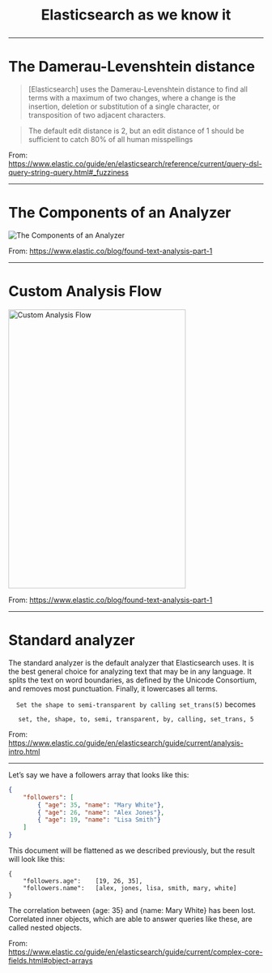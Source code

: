 # <p style="text-align: center;">Elasticsearch as we know it<p>

---

# The Damerau-Levenshtein distance

> [Elasticsearch] uses the Damerau-Levenshtein distance to find all terms with a maximum of two changes, where a change is the insertion, deletion or substitution of a single character, or transposition of two adjacent characters.

> The default edit distance is 2, but an edit distance of 1 should be sufficient to catch 80% of all human misspellings

From: https://www.elastic.co/guide/en/elasticsearch/reference/current/query-dsl-query-string-query.html#_fuzziness

---

#  The Components of an Analyzer

![ The Components of an Analyzer](https://www.elastic.co/assets/blt51e787daed39eae9/Signatures.svg)

From: https://www.elastic.co/blog/found-text-analysis-part-1

--- 

# Custom Analysis Flow

<img src="https://www.elastic.co/assets/bltee4e0b427d8fdad4/custom_analyzers_diag.png" alt="Custom Analysis Flow" style="height:550px; width: 350px;"/>

From: https://www.elastic.co/blog/found-text-analysis-part-1

---

# Standard analyzer

The standard analyzer is the default analyzer that Elasticsearch uses. It is the best general choice for analyzing text that may be in any language. It splits the text on word boundaries, as defined by the Unicode Consortium, and removes most punctuation. Finally, it lowercases all terms.
<div style="text-align: center;">

```Set the shape to semi-transparent by calling set_trans(5)```
becomes

```set, the, shape, to, semi, transparent, by, calling, set_trans, 5```
</div>

From: https://www.elastic.co/guide/en/elasticsearch/guide/current/analysis-intro.html

---

Let’s say we have a followers array that looks like this:
```json
{
    "followers": [
        { "age": 35, "name": "Mary White"},
        { "age": 26, "name": "Alex Jones"},
        { "age": 19, "name": "Lisa Smith"}
    ]
}
```
This document will be flattened as we described previously, but the result will look like this:

```
{
    "followers.age":    [19, 26, 35],
    "followers.name":   [alex, jones, lisa, smith, mary, white]
}
```
The correlation between {age: 35} and {name: Mary White} has been lost.
Correlated inner objects, which are able to answer queries like these, are called nested objects.

From: https://www.elastic.co/guide/en/elasticsearch/guide/current/complex-core-fields.html#object-arrays

